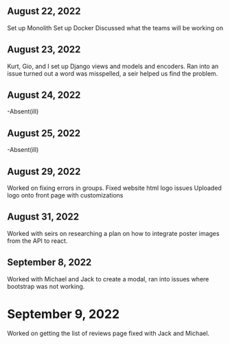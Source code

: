 ## August 22, 2022
Set up Monolith
Set up Docker
Discussed what the teams will be working on

## August 23, 2022
Kurt, Gio, and I set up Django views and models and encoders.
Ran into an issue turned out a word was misspelled, a seir helped us find the problem. 

## August 24, 2022
-Absent(ill)

## August 25, 2022
-Absent(ill)

## August 29, 2022
Worked on fixing errors in groups. 
Fixed website html logo issues
Uploaded logo onto front page with customizations 

## August 31, 2022
Worked with seirs on researching a plan on how to integrate poster images from the API to react. 

## September 8, 2022
Worked with Michael and Jack to create a modal, ran into issues where bootstrap was not working. 

# September 9, 2022
Worked on getting the list of reviews page fixed with Jack and Michael. 
